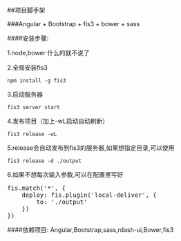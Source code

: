 ##项目脚手架


###Angular + Bootstrap + fis3 + bower + sass


####安装步骤:

1.node,bower 什么的就不说了

2.全局安装fis3

    npm install -g fis3

3.启动服务器

    fis3 server start

4.发布项目（加上-wL启动自动刷新）

    fis3 release -wL

5.release会自动发布到fis3的服务器,如果想指定目录,可以使用

    fis3 release -d ./output

6.如果不想每次输入参数,可以在配置里写好
<pre>
fis.match('*', {
    deploy: fis.plugin('local-deliver', {
        to: './output'
    })
})
</pre>


####依赖项目:
Angular,Bootstrap,sass,rdash-ui,Bower,fis3






